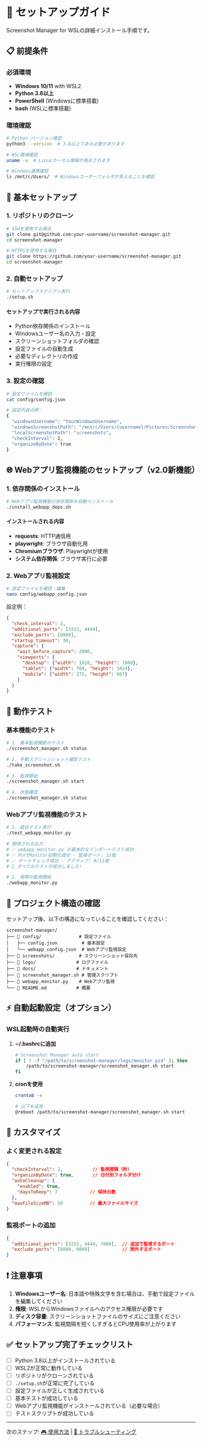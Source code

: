 # 📖 セットアップガイド

Screenshot Manager for WSLの詳細インストール手順です。

## 📋 前提条件

### 必須環境
- **Windows 10/11** with WSL2
- **Python 3.8以上** 
- **PowerShell** (Windowsに標準搭載)
- **bash** (WSLに標準搭載)

### 環境確認

```bash
# Python バージョン確認
python3 --version  # 3.8以上である必要があります

# WSL環境確認
uname -a  # Linuxカーネル情報が表示されます

# Windows連携確認
ls /mnt/c/Users/  # Windowsユーザーフォルダが見えることを確認
```

## 🚀 基本セットアップ

### 1. リポジトリのクローン

```bash
# SSHを使用する場合
git clone git@github.com:your-username/screenshot-manager.git
cd screenshot-manager

# HTTPSを使用する場合  
git clone https://github.com/your-username/screenshot-manager.git
cd screenshot-manager
```

### 2. 自動セットアップ

```bash
# セットアップスクリプト実行
./setup.sh
```

#### セットアップで実行される内容
- Python依存関係のインストール
- Windowsユーザー名の入力・設定
- スクリーンショットフォルダの確認
- 設定ファイルの自動生成
- 必要なディレクトリの作成
- 実行権限の設定

### 3. 設定の確認

```bash
# 設定ファイルを確認
cat config/config.json

# 設定内容の例：
{
  "windowsUsername": "YourWindowsUsername",
  "windowsScreenshotPath": "/mnt/c/Users/{username}/Pictures/Screenshots",
  "localScreenshotPath": "screenshots",
  "checkInterval": 2,
  "organizeByDate": true
}
```

## 🌐 Webアプリ監視機能のセットアップ（v2.0新機能）

### 1. 依存関係のインストール

```bash
# Webアプリ監視機能の依存関係を自動インストール
./install_webapp_deps.sh
```

#### インストールされる内容
- **requests**: HTTP通信用
- **playwright**: ブラウザ自動化用
- **Chromiumブラウザ**: Playwrightが使用
- **システム依存関係**: ブラウザ実行に必要

### 2. Webアプリ監視設定

```bash
# 設定ファイルを確認・編集
nano config/webapp_config.json
```

設定例：
```json
{
  "check_interval": 2,
  "additional_ports": [3333, 4444],
  "exclude_ports": [8888],
  "startup_timeout": 30,
  "capture": {
    "wait_before_capture": 2000,
    "viewports": {
      "desktop": {"width": 1920, "height": 1080},
      "tablet": {"width": 768, "height": 1024},
      "mobile": {"width": 375, "height": 667}
    }
  }
}
```

## 🧪 動作テスト

### 基本機能のテスト

```bash
# 1. 基本監視機能のテスト
./screenshot_manager.sh status

# 2. 手動スクリーンショット撮影テスト
./take_screenshot.sh

# 3. 監視開始
./screenshot_manager.sh start

# 4. 状態確認
./screenshot_manager.sh status
```

### Webアプリ監視機能のテスト

```bash
# 1. 統合テスト実行
./test_webapp_monitor.py

# 期待される出力：
# ✅ webapp_monitor.py の基本的なインポートテスト成功
# ✅ PortMonitor初期化成功 - 監視ポート: 11個
# ✅ ポートチェック成功 - アクティブ: 0/11個
# 🎉 すべてのテストが成功しました!

# 2. 実際の監視開始
./webapp_monitor.py
```

## 📁 プロジェクト構造の確認

セットアップ後、以下の構造になっていることを確認してください：

```
screenshot-manager/
├── 📁 config/              # 設定ファイル
│   ├── config.json         # 基本設定
│   └── webapp_config.json  # Webアプリ監視設定
├── 📁 screenshots/         # スクリーンショット保存先
├── 📁 logs/               # ログファイル
├── 📁 docs/               # ドキュメント
├── 🔧 screenshot_manager.sh # 管理スクリプト
├── 🔧 webapp_monitor.py    # Webアプリ監視
└── 📄 README.md           # 概要
```

## ⚡ 自動起動設定（オプション）

### WSL起動時の自動実行

1. **~/.bashrcに追加**
   ```bash
   # Screenshot Manager auto start
   if [ ! -f "/path/to/screenshot-manager/logs/monitor.pid" ]; then
       /path/to/screenshot-manager/screenshot_manager.sh start
   fi
   ```

2. **cronを使用**
   ```bash
   crontab -e
   
   # 以下を追加
   @reboot /path/to/screenshot-manager/screenshot_manager.sh start
   ```

## 🔧 カスタマイズ

### よく変更される設定

```json
{
  "checkInterval": 2,           // 監視間隔（秒）
  "organizeByDate": true,       // 日付別フォルダ分け
  "autoCleanup": {
    "enabled": true,
    "daysToKeep": 7            // 保持日数
  },
  "maxFileSizeMB": 50          // 最大ファイルサイズ
}
```

### 監視ポートの追加

```json
{
  "additional_ports": [3333, 4444, 7000],  // 追加で監視するポート
  "exclude_ports": [8888, 9000]            // 除外するポート
}
```

## ❗ 注意事項

1. **Windowsユーザー名**: 日本語や特殊文字を含む場合は、手動で設定ファイルを編集してください
2. **権限**: WSLからWindowsファイルへのアクセス権限が必要です
3. **ディスク容量**: スクリーンショットファイルのサイズにご注意ください
4. **パフォーマンス**: 監視間隔を短くしすぎるとCPU使用率が上がります

## ✅ セットアップ完了チェックリスト

- [ ] Python 3.8以上がインストールされている
- [ ] WSL2が正常に動作している
- [ ] リポジトリがクローンされている
- [ ] `./setup.sh`が正常に完了している
- [ ] 設定ファイルが正しく生成されている
- [ ] 基本テストが成功している
- [ ] Webアプリ監視機能がインストールされている（必要な場合）
- [ ] テストスクリプトが成功している

---

次のステップ: [🎮 使用方法](USAGE.md) | [🔧 トラブルシューティング](TROUBLESHOOTING.md)